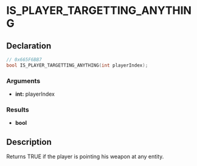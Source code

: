 # IS_PLAYER_TARGETTING_ANYTHING

## Declaration
```cpp
// 0x665F6BB7
bool IS_PLAYER_TARGETTING_ANYTHING(int playerIndex);
```

### Arguments
- **int:** playerIndex

### Results
- **bool**

## Description
Returns TRUE if the player is pointing his weapon at any entity.